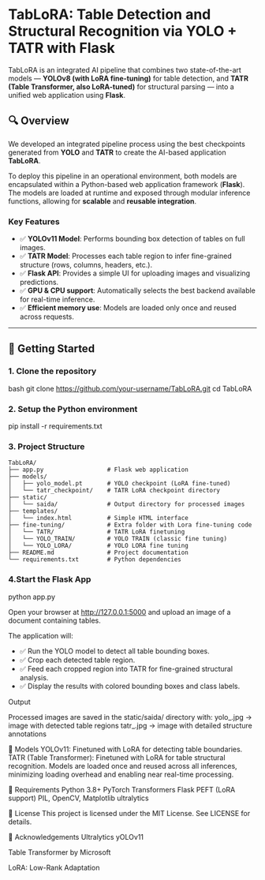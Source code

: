 # TabLoRA: Table Detection and Structural Recognition via YOLO + TATR with Flask

TabLoRA is an integrated AI pipeline that combines two state-of-the-art models — **YOLOv8 (with LoRA fine-tuning)** for table detection, and **TATR (Table Transformer, also LoRA-tuned)** for structural parsing — into a unified web application using **Flask**.

## 🔍 Overview

We developed an integrated pipeline process using the best checkpoints generated from **YOLO** and **TATR** to create the AI-based application **TabLoRA**.

To deploy this pipeline in an operational environment, both models are encapsulated within a Python-based web application framework (**Flask**). The models are loaded at runtime and exposed through modular inference functions, allowing for **scalable** and **reusable integration**.

### Key Features

- ✅ **YOLOv11 Model**: Performs bounding box detection of tables on full images.
- ✅ **TATR Model**: Processes each table region to infer fine-grained structure (rows, columns, headers, etc.).
- ✅ **Flask API**: Provides a simple UI for uploading images and visualizing predictions.
- ✅ **GPU & CPU support**: Automatically selects the best backend available for real-time inference.
- ✅ **Efficient memory use**: Models are loaded only once and reused across requests.

---

## 🚀 Getting Started

### 1. Clone the repository

bash
git clone https://github.com/your-username/TabLoRA.git
cd TabLoRA


### 2. Setup the Python environment

pip install -r requirements.txt


### 3. Project Structure

```text
TabLoRA/
├── app.py                  # Flask web application
├── models/
│   ├── yolo_model.pt       # YOLO checkpoint (LoRA fine-tuned)
│   └── tatr_checkpoint/    # TATR LoRA checkpoint directory
├── static/
│   └── saida/              # Output directory for processed images
├── templates/
│   └── index.html          # Simple HTML interface
├── fine-tuning/            # Extra folder with Lora fine-tuning code
│   └── TATR/               # TATR LoRA finetuning
│   └── YOLO_TRAIN/         # YOLO TRAIN (classic fine tuning)
│   └── YOLO_LORA/          # YOLO LORA fine tuning
├── README.md               # Project documentation
└── requirements.txt        # Python dependencies
```

### 4.Start the Flask App

python app.py

Open your browser at http://127.0.0.1:5000 and upload an image of a document containing tables.

The application will:
- ✅ Run the YOLO model to detect all table bounding boxes.
- ✅ Crop each detected table region.
- ✅ Feed each cropped region into TATR for fine-grained structural analysis.
- ✅ Display the results with colored bounding boxes and class labels.

Output

Processed images are saved in the static/saida/ directory with:
yolo_<filename>.jpg → image with detected table regions
tatr_<filename>.jpg → image with detailed structure annotations

🧠 Models
YOLOv11: Finetuned with LoRA for detecting table boundaries.
TATR (Table Transformer): Finetuned with LoRA for table structural recognition.
Models are loaded once and reused across all inferences, minimizing loading overhead and enabling near real-time processing.

📌 Requirements
Python 3.8+
PyTorch
Transformers
Flask
PEFT (LoRA support)
PIL, OpenCV, Matplotlib
ultralytics

📜 License
This project is licensed under the MIT License. See LICENSE for details.

🙌 Acknowledgements
Ultralytics yOLOv11

Table Transformer by Microsoft

LoRA: Low-Rank Adaptation


